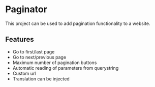 # Paginator
This project can be used to add pagination functionality to a website.

## Features
* Go to first/last page
* Go to next/previous page
* Maximum number of pagination buttons
* Automatic reading of parameters from querystring
* Custom url 
* Translation can be injected
